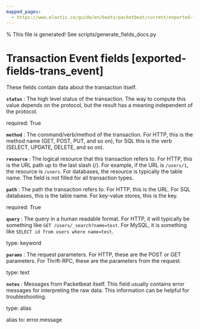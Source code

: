 ```yaml
---
mapped_pages:
  - https://www.elastic.co/guide/en/beats/packetbeat/current/exported-fields-trans_event.html
---
```


% This file is generated! See scripts/generate_fields_docs.py

# Transaction Event fields [exported-fields-trans_event]

These fields contain data about the transaction itself.

**`status`**
:   The high level status of the transaction. The way to compute this value depends on the protocol, but the result has a meaning independent of the protocol.

required: True


**`method`**
:   The command/verb/method of the transaction. For HTTP, this is the method name (GET, POST, PUT, and so on), for SQL this is the verb (SELECT, UPDATE, DELETE, and so on).


**`resource`**
:   The logical resource that this transaction refers to. For HTTP, this is the URL path up to the last slash (/). For example, if the URL is `/users/1`, the resource is `/users`. For databases, the resource is typically the table name. The field is not filled for all transaction types.


**`path`**
:   The path the transaction refers to. For HTTP, this is the URL. For SQL databases, this is the table name. For key-value stores, this is the key.

required: True


**`query`**
:   The query in a human readable format. For HTTP, it will typically be something like `GET /users/_search?name=test`. For MySQL, it is something like `SELECT id from users where name=test`.

type: keyword


**`params`**
:   The request parameters. For HTTP, these are the POST or GET parameters. For Thrift-RPC, these are the parameters from the request.

type: text


**`notes`**
:   Messages from Packetbeat itself. This field usually contains error messages for interpreting the raw data. This information can be helpful for troubleshooting.

type: alias

alias to: error.message


